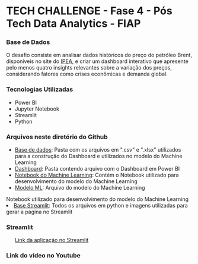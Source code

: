 <h1>TECH CHALLENGE - Fase 4 - Pós Tech Data Analytics - FIAP</h1>
<h3>Base de Dados</h3>

O desafio consiste em analisar dados históricos do preço do petróleo Brent, disponíveis no site do <a href="http://www.ipeadata.gov.br/ExibeSerie.aspx?module=m&serid=1650971490&oper=view">IPEA</a>, e criar um dashboard interativo que apresente pelo menos quatro insights relevantes sobre a variação dos preços, considerando fatores como crises econômicas e demanda global.

<h3>Tecnologias Utilizadas</h3>
<ul>
  <li>Power BI</li>
  <li>Jupyter Notebook</li>
  <li>Streamlit</li>
  <li>Python</li>
</ul>

<h3>Arquivos neste diretório do Github</h3>
<ul>
  <li><a href="https://github.com/florascarvalho/Postech_Data-Analytics_Tech-Challenge_Fase4/tree/main/bases_dados">Base de dados</a>: Pasta com os arquivos em ".csv" e ".xlsx" utilizados para a construção do Dashboard e utilizados no modelo do Machine Learning</li>
  <li><a href="https://github.com/florascarvalho/Postech_Data-Analytics_Tech-Challenge_Fase4/tree/main/dashboard">Dashboard</a>: Pasta contendo arquivo com o Dashboard em Power BI</li>
  <li><a href="https://github.com/florascarvalho/Postech_Data-Analytics_Tech-Challenge_Fase4/tree/main/machine_learning">Notebook do Machine Learning</a>: Contém o Notebook utilizado para desenvolvimento do modelo do Machine Learning</li>
  <li><a href="https://github.com/florascarvalho/Postech_Data-Analytics_Tech-Challenge_Fase4/tree/main/modelo">Modelo ML</a>: Arquivo do modelo do Machine Learning</li>
</ul>
Notebook utilizado para desenvolvimento do modelo do Machine Learning</li>
  <li><a href="https://github.com/florascarvalho/Postech_Data-Analytics_Tech-Challenge_Fase4/tree/main/streamlit">Base Streamlit</a>: Todos os arquivos em python e imagens utilizadas para gerar a página no Streamlit</li>
</ul>

<h3>Streamlit</h3>
<ul>
<a href="https://postechdata-analyticstech-challengefase4-rm354000.streamlit.app/">Link da aplicação no Streamlit</a>  
</ul>

<h3>Link do vídeo no Youtube</h3>
<ul>
</ul>

